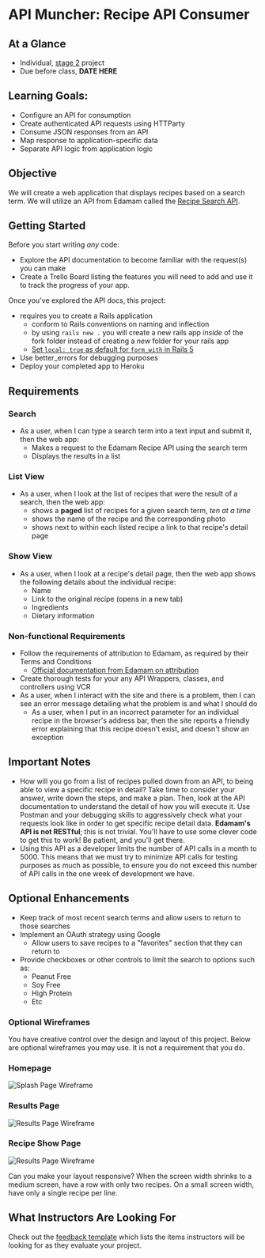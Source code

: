 # API Muncher: Recipe API Consumer

## At a Glance

- Individual, [stage 2](https://github.com/Ada-Developers-Academy/pedagogy/blob/master/rule-of-three.md#stage-2) project
- Due before class, **DATE HERE**

## Learning Goals:

- Configure an API for consumption
- Create authenticated API requests using HTTParty
- Consume JSON responses from an API
- Map response to application-specific data
- Separate API logic from application logic

## Objective

We will create a web application that displays recipes based on a search term. We will utilize an API from Edamam called the [Recipe Search API](https://developer.edamam.com/edamam-recipe-api).

## Getting Started

Before you start writing _any_ code:

- Explore the API documentation to become familiar with the request(s) you can make
- Create a Trello Board listing the features you will need to add and use it to track the progress of your app.

Once you've explored the API docs, this project:

- requires you to create a Rails application
  - conform to Rails conventions on naming and inflection
  - by using `rails new .` you will create a new rails app _inside_ of the fork folder instead of creating a _new_ folder for your rails app
  - [Set `local: true` as default for `form_with` in Rails 5](https://stackoverflow.com/questions/47822826/set-local-true-as-default-for-form-with-in-rails-5/51666415#51666415)
- Use better_errors for debugging purposes
- Deploy your completed app to Heroku


## Requirements

### Search

- As a user, when I can type a search term into a text input and submit it, then the web app:
  - Makes a request to the Edamam Recipe API using the search term
  - Displays the results in a list

### List View

- As a user, when I look at the list of recipes that were the result of a search, then the web app:
  - shows a **paged** list of recipes for a given search term, _ten at a time_
  - shows the name of the recipe and the corresponding photo
  - shows next to within each listed recipe a link to that recipe's detail page

### Show View

- As a user, when I look at a recipe's detail page, then the web app shows the following details about the individual recipe:
  - Name
  - Link to the original recipe (opens in a new tab)
  - Ingredients
  - Dietary information

### Non-functional Requirements

- Follow the requirements of attribution to Edamam, as required by their Terms and Conditions
  - [Official documentation from Edamam on attribution](https://developer.edamam.com/attribution)
- Create thorough tests for your any API Wrappers, classes, and controllers using VCR
- As a user, when I interact with the site and there is a problem, then I can see an error message detailing what the problem is and what I should do
  - As a user, when I put in an incorrect parameter for an individual recipe in the browser's address bar, then the site reports a friendly error explaining that this recipe doesn't exist, and doesn't show an exception

## Important Notes

- How will you go from a list of recipes pulled down from an API, to being able to view a specific recipe in detail? Take time to consider your answer, write down the steps, and make a plan. Then, look at the API documentation to understand the detail of how you will execute it. Use Postman and your debugging skills to aggressively check what your requests look like in order to get specific recipe detail data. **Edamam's API is not RESTful**; this is not trivial. You'll have to use some clever code to get this to work! Be patient, and you'll get there.
- Using this API as a developer limits the number of API calls in a month to 5000. This means that we must try to minimize API calls for testing purposes as much as possible, to ensure you do not exceed this number of API calls in the one week of development we have.

## Optional Enhancements

- Keep track of most recent search terms and allow users to return to those searches
- Implement an OAuth strategy using Google
  - Allow users to save recipes to a "favorites" section that they can return to
-  Provide checkboxes or other controls to limit the search to options such as:
	-  Peanut Free
	-  Soy Free
	-  High Protein
	-  Etc

### Optional Wireframes

You have creative control over the design and layout of this project. Below are optional wireframes you may use. It is not a requirement that you do.

### Homepage

  ![Splash Page Wireframe](assets/Muncher_splash_wireframe.png )

### Results Page

  ![Results Page Wireframe](assets/muncher_results_wireframe.png )

### Recipe Show Page

  ![Results Page Wireframe](assets/muncher_recipe_wireframe.png )


Can you make your layout responsive? When the screen width shrinks to a medium screen, have a row with only two recipes. On a small screen width, have only a single recipe per line.  

## What Instructors Are Looking For

Check out the [feedback template](feedback.md) which lists the items instructors will be looking for as they evaluate your project.
